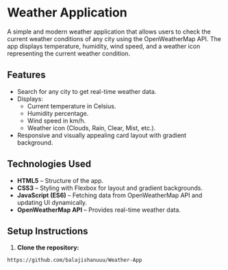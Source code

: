 # Weather Application

A simple and modern weather application that allows users to check the current weather conditions of any city using the OpenWeatherMap API. The app displays temperature, humidity, wind speed, and a weather icon representing the current weather condition.

## Features

- Search for any city to get real-time weather data.
- Displays:
  - Current temperature in Celsius.
  - Humidity percentage.
  - Wind speed in km/h.
  - Weather icon (Clouds, Rain, Clear, Mist, etc.).
- Responsive and visually appealing card layout with gradient background.

## Technologies Used

- **HTML5** – Structure of the app.
- **CSS3** – Styling with Flexbox for layout and gradient backgrounds.
- **JavaScript (ES6)** – Fetching data from OpenWeatherMap API and updating UI dynamically.
- **OpenWeatherMap API** – Provides real-time weather data.

## Setup Instructions

1. **Clone the repository:**

```bash
https://github.com/balajishanuuu/Weather-App
